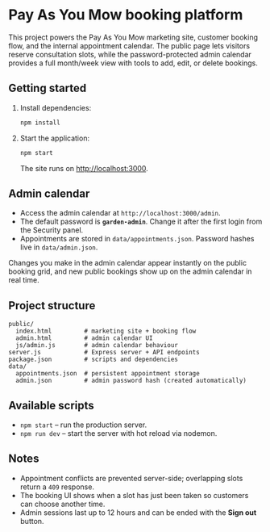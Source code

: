 # Pay As You Mow booking platform

This project powers the Pay As You Mow marketing site, customer booking flow, and the internal appointment calendar. The public page lets visitors reserve consultation slots, while the password-protected admin calendar provides a full month/week view with tools to add, edit, or delete bookings.

## Getting started

1. Install dependencies:
   ```bash
   npm install
   ```
2. Start the application:
   ```bash
   npm start
   ```
   The site runs on [http://localhost:3000](http://localhost:3000).

## Admin calendar

* Access the admin calendar at `http://localhost:3000/admin`.
* The default password is **`garden-admin`**. Change it after the first login from the Security panel.
* Appointments are stored in `data/appointments.json`. Password hashes live in `data/admin.json`.

Changes you make in the admin calendar appear instantly on the public booking grid, and new public bookings show up on the admin calendar in real time.

## Project structure

```
public/
  index.html         # marketing site + booking flow
  admin.html         # admin calendar UI
  js/admin.js        # admin calendar behaviour
server.js            # Express server + API endpoints
package.json         # scripts and dependencies
data/
  appointments.json  # persistent appointment storage
  admin.json         # admin password hash (created automatically)
```

## Available scripts

* `npm start` – run the production server.
* `npm run dev` – start the server with hot reload via nodemon.

## Notes

* Appointment conflicts are prevented server-side; overlapping slots return a `409` response.
* The booking UI shows when a slot has just been taken so customers can choose another time.
* Admin sessions last up to 12 hours and can be ended with the **Sign out** button.
